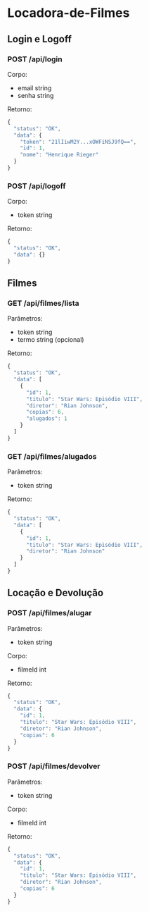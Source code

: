 # Locadora-de-Filmes


## Login e Logoff

### POST /api/login
Corpo:
* email string
* senha string

Retorno:
```javascript
{
  "status": "OK",
  "data": {
    "token": "21lIiwM2Y...xOWFiNSJ9fQ==",
    "id": 1,
    "nome": "Henrique Rieger"
  }
}
```

### POST /api/logoff
Corpo:
* token string

Retorno:
```javascript
{
  "status": "OK",
  "data": {}
}
```

## Filmes

### GET /api/filmes/lista
Parâmetros:
* token string
* termo string (opcional)

Retorno:
```javascript
{
  "status": "OK",
  "data": [
    {
      "id": 1,
      "titulo": "Star Wars: Episódio VIII",
      "diretor": "Rian Johnson",
      "copias": 6,
      "alugados": 1
    }
  ]
}
```

### GET /api/filmes/alugados
Parâmetros:
* token string

Retorno:
```javascript
{
  "status": "OK",
  "data": [
    {
      "id": 1,
      "titulo": "Star Wars: Episódio VIII",
      "diretor": "Rian Johnson"
    }
  ]
}
```

## Locação e Devolução

### POST /api/filmes/alugar
Parâmetros:
* token string

Corpo:
* filmeId int

Retorno:
```javascript
{
  "status": "OK",
  "data": {
    "id": 1,
    "titulo": "Star Wars: Episódio VIII",
    "diretor": "Rian Johnson",
    "copias": 6
  }
}
```

### POST /api/filmes/devolver
Parâmetros:
* token string

Corpo:
* filmeId int

Retorno:
```javascript
{
  "status": "OK",
  "data": {
    "id": 1,
    "titulo": "Star Wars: Episódio VIII",
    "diretor": "Rian Johnson",
    "copias": 6
  }
}
```
